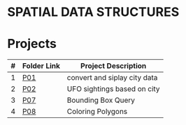 # SPATIAL DATA STRUCTURES

# Projects
|   #   | Folder Link | Project Description |
| :---: | ----------- | ---------------------- |
|    1   |[P01](https://github.com/laneazzi/4553-SPATIAL/tree/main/P01) | convert and siplay city data |                                                                               
|    2   |[P02](https://github.com/laneazzi/4553-SPATIAL/tree/main/P02) |  UFO sightings based on city|
|    3   |[P07](https://github.com/laneazzi/4553-SPATIAL/tree/main/P07) | Bounding Box Query| 
|    4   |[P08](https://github.com/laneazzi/4553-SPATIAL/tree/main/P08) |  Coloring Polygons| 
